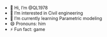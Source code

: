 - 👋 Hi, I’m @QL1978
- 👀 I’m interested in Civil engineering
- 🌱 I’m currently learning Parametric modeling
- 😄 Pronouns: him
- ⚡ Fun fact: game

<!---
QL1978/QL1978 is a ✨ special ✨ repository because its `README.md` (this file) appears on your GitHub profile.
You can click the Preview link to take a look at your changes.
--->
